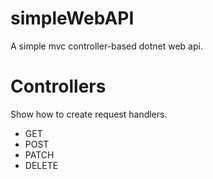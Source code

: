 # simpleWebAPI
A simple mvc controller-based dotnet web api.
# Controllers
Show how to create request handlers.
  - GET
  - POST
  - PATCH
  - DELETE
